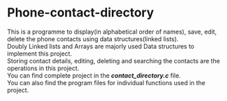 # Phone-contact-directory
This is a programme to display(in alphabetical order of names), save, edit, delete the phone contacts using data structures(linked lists). <br />
Doubly Linked lists and Arrays are majorly used Data structures to implement this project. <br />
Storing contact details, editing, deleting and searching the contacts are the operations in this project. <br />
You can find complete project in the _**contact_directory.c**_ file. <br />
You can also find the program files for individual functions used in the project.
